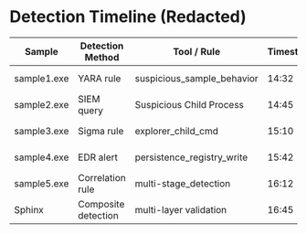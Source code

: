 # Detection Timeline (Redacted)

| Sample | Detection Method | Tool / Rule | Timestamp | Result |
|---------|------------------|--------------|------------|--------|
| sample1.exe | YARA rule | suspicious_sample_behavior | 14:32 | ✅ Flag captured |
| sample2.exe | SIEM query | Suspicious Child Process | 14:45 | ✅ Flag captured |
| sample3.exe | Sigma rule | explorer_child_cmd | 15:10 | ✅ Flag captured |
| sample4.exe | EDR alert | persistence_registry_write | 15:42 | ✅ Flag captured |
| sample5.exe | Correlation rule | multi-stage_detection | 16:12 | ✅ Flag captured |
| Sphinx | Composite detection | multi-layer validation | 16:45 | 🏁 Final flag |

